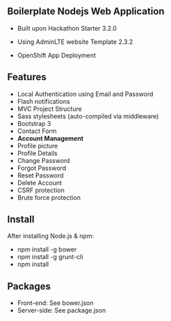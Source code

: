 Boilerplate Nodejs Web Application
----------------------------------
 
 - Built upon Hackathon Starter 3.2.0
 
 - Using AdminLTE website Template 2.3.2
 
 - OpenShift App Deployment

Features
--------

- Local Authentication using Email and Password
- Flash notifications
- MVC Project Structure
- Sass stylesheets (auto-compiled via middleware)
- Bootstrap 3
- Contact Form
- **Account Management**
 - Profile picture
 - Profile Details
 - Change Password
 - Forgot Password
 - Reset Password
 - Delete Account
- CSRF protection
- Brute force protection

Install
-------
After installing Node.js & npm:
- npm install -g bower
- npm install -g grunt-cli
- npm install

Packages
--------
- Front-end: See bower.json
- Server-side: See package.json